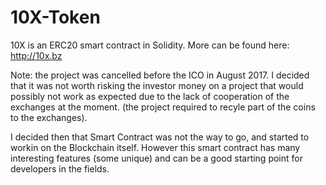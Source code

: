 # 10X-Token
10X is an ERC20 smart contract in Solidity. More can be found here: http://10x.bz

Note: the project was cancelled before the ICO in August 2017. I decided that it was not worth risking the investor money on a project that would possibly not work as expected due to the lack of cooperation of the exchanges at the moment. (the project required to recyle part of the coins to the exchanges).

I decided then that Smart Contract was not the way to go, and started to workin on the Blockchain itself. However this smart contract has many interesting features (some unique) and can be a good starting point for developers in the fields.
